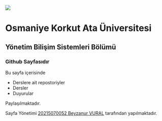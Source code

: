 ![](https://www.osmaniye.edu.tr/Resource/Images/osmaniye-korkut-ata-universitesi.png)

# Osmaniye Korkut Ata Üniversitesi
## Yönetim Bilişim Sistemleri Bölümü
### Github Sayfasıdır

Bu sayfa içerisinde
* Derslere ait repostoriyler
* Dersler
* Duyurular

Paylaşılmaktadır.

Sayfa Yönetimi [20215070052 Beyzanur VURAL](https://20215070052.github.io) tarafından yapılmaktadır.









